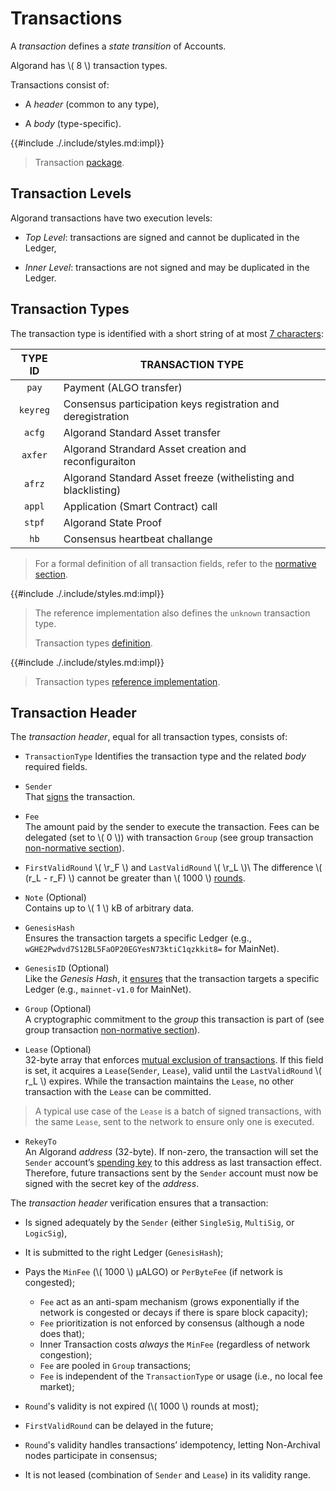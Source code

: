# Transactions

A _transaction_ defines a _state transition_ of Accounts.

Algorand has \\( 8 \\) transaction types.

Transactions consist of:

- A _header_ (common to any type),

- A _body_ (type-specific).

{{#include ./.include/styles.md:impl}}
> Transaction [package](https://github.com/algorand/go-algorand/tree/18990e06116efa0ad29008d5879c8e4dcfa51653/data/transactions).

## Transaction Levels

Algorand transactions have two execution levels:

- _Top Level_: transactions are signed and cannot be duplicated in the Ledger,

- _Inner Level_: transactions are not signed and may be duplicated in the Ledger.

## Transaction Types

The transaction type is identified with a short string of at most [7 characters](https://github.com/algorand/go-algorand/blob/b6e5bcadf0ad3861d4805c51cbf3f695c38a93b7/protocol/txntype.go#L26-L27):

| TYPE ID  | TRANSACTION TYPE                                               |
|:--------:|----------------------------------------------------------------|
|  `pay`   | Payment (ALGO transfer)                                        |
| `keyreg` | Consensus participation keys registration and deregistration   |
|  `acfg`  | Algorand Standard Asset transfer                               |
| `axfer`  | Algorand Strandard Asset creation and reconfiguraiton          |
|  `afrz`  | Algorand Standard Asset freeze (withelisting and blacklisting) |
|  `appl`  | Application (Smart Contract) call
|  `stpf`  | Algorand State Proof                                           |
|   `hb`   | Consensus heartbeat challange                                  |

> For a formal definition of all transaction fields, refer to the [normative section](./ledger.md#transactions).

{{#include ./.include/styles.md:impl}}
> The reference implementation also defines the `unknown` transaction type.
>
> Transaction types [definition](https://github.com/algorand/go-algorand/blob/b6e5bcadf0ad3861d4805c51cbf3f695c38a93b7/protocol/txntype.go#L28-L55).

{{#include ./.include/styles.md:impl}}
> Transaction types [reference implementation](https://github.com/algorand/go-algorand/blob/b6e5bcadf0ad3861d4805c51cbf3f695c38a93b7/data/transactions/transaction.go#L87-L109).

## Transaction Header

The _transaction header_, equal for all transaction types, consists of:

- `TransactionType`
Identifies the transaction type and the related _body_ required fields.

- `Sender`\
That [signs](https://github.com/algorand/go-algorand/blob/b6e5bcadf0ad3861d4805c51cbf3f695c38a93b7/data/transactions/transaction.go#L266-L278) the transaction.

- `Fee`\
The amount paid by the sender to execute the transaction. Fees can be delegated (set
to \\( 0 \\)) with transaction `Group` (see group transaction [non-normative section](./ledger-nn-gorup-transaction.md)).

- `FirstValidRound` \\( \r_F \\) and `LastValidRound` \\( \r_L \\)\ 
The difference \\( (r_L - r_F) \\) cannot be greater than \\( 1000 \\) [rounds](https://github.com/algorand/go-algorand/blob/b6e5bcadf0ad3861d4805c51cbf3f695c38a93b7/config/consensus.go#L938).

- `Note` (Optional)\
Contains up to \\( 1 \\) kB of arbitrary data.

- `GenesisHash`\
Ensures the transaction targets a specific Ledger (e.g., `wGHE2Pwdvd7S12BL5FaOP20EGYesN73ktiC1qzkkit8=` for MainNet).

- `GenesisID` (Optional)\
Like the _Genesis Hash_, it [ensures](https://github.com/algorand/go-algorand/blob/b6e5bcadf0ad3861d4805c51cbf3f695c38a93b7/data/transactions/transaction.go#L307)
that the transaction targets a specific Ledger (e.g., `mainnet-v1.0` for MainNet).

- `Group` (Optional)\
A cryptographic commitment to the _group_ this transaction is part of (see group
transaction [non-normative section](./ledger-nn-gorup-transaction.md)).

- `Lease` (Optional)\
32-byte array that enforces [mutual exclusion of transactions](https://github.com/algorand/go-algorand/blob/fcad0bbcc035a8d253cac08e4f90c9c813c40668/ledger/store/trackerdb/data.go#L844-L868).
If this field is set, it acquires a `Lease`(`Sender`, `Lease`), valid until the
`LastValidRound` \\( r_L \\) expires. While the transaction maintains the `Lease`,
no other transaction with the `Lease` can be committed.

> A typical use case of the `Lease` is a batch of signed transactions, with the
> same `Lease`, sent to the network to ensure only one is executed.

- `RekeyTo`\
An Algorand _address_ (32-byte). If non-zero, the transaction will set the `Sender`
account’s [spending key](partkey.md#root-keys) to this address as last transaction effect. Therefore,
future transactions sent by the `Sender` account must now be signed with the secret
key of the _address_.

The _transaction header_ verification ensures that a transaction:

- Is signed adequately by the `Sender` (either `SingleSig`, `MultiSig`, or `LogicSig`),

- It is submitted to the right Ledger (`GenesisHash`);

- Pays the `MinFee` (\\( 1000 \\) μALGO) or `PerByteFee` (if network is congested);
  - `Fee` act as an anti-spam mechanism (grows exponentially if the network is congested
  or decays if there is spare block capacity);
  - `Fee` prioritization is not enforced by consensus (although a node does that);
  - Inner Transaction costs _always_ the `MinFee` (regardless of network congestion);
  - `Fee` are pooled in `Group` transactions;
  - `Fee` is independent of the `TransactionType` or usage (i.e., no local fee market);

- `Round`'s validity is not expired (\\( 1000 \\) rounds at most);

- `FirstValidRound` can be delayed in the future;

- `Round`'s validity handles transactions’ idempotency, letting Non-Archival nodes
participate in consensus;

- It is not leased (combination of `Sender` and `Lease`) in its validity range.